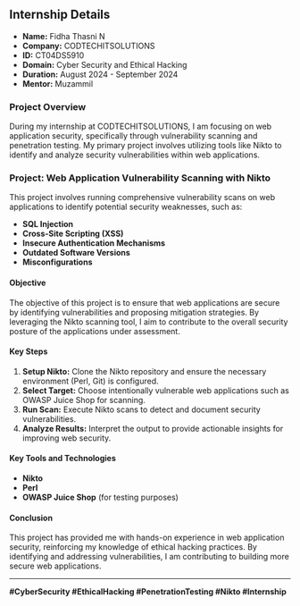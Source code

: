 ## Internship Details

- **Name:** Fidha Thasni N
- **Company:** CODTECHITSOLUTIONS
- **ID:** CT04DS5910
- **Domain:** Cyber Security and Ethical Hacking
- **Duration:** August 2024 - September 2024
- **Mentor:** Muzammil

### Project Overview

During my internship at CODTECHITSOLUTIONS, I am focusing on web application security, specifically through vulnerability scanning and penetration testing. My primary project involves utilizing tools like Nikto to identify and analyze security vulnerabilities within web applications.

### Project: Web Application Vulnerability Scanning with Nikto

This project involves running comprehensive vulnerability scans on web applications to identify potential security weaknesses, such as:

- **SQL Injection**
- **Cross-Site Scripting (XSS)**
- **Insecure Authentication Mechanisms**
- **Outdated Software Versions**
- **Misconfigurations**

#### Objective

The objective of this project is to ensure that web applications are secure by identifying vulnerabilities and proposing mitigation strategies. By leveraging the Nikto scanning tool, I aim to contribute to the overall security posture of the applications under assessment.

#### Key Steps

1. **Setup Nikto:** Clone the Nikto repository and ensure the necessary environment (Perl, Git) is configured.
2. **Select Target:** Choose intentionally vulnerable web applications such as OWASP Juice Shop for scanning.
3. **Run Scan:** Execute Nikto scans to detect and document security vulnerabilities.
4. **Analyze Results:** Interpret the output to provide actionable insights for improving web security.

#### Key Tools and Technologies

- **Nikto**
- **Perl**
- **OWASP Juice Shop** (for testing purposes)

#### Conclusion

This project has provided me with hands-on experience in web application security, reinforcing my knowledge of ethical hacking practices. By identifying and addressing vulnerabilities, I am contributing to building more secure web applications.

---

**#CyberSecurity #EthicalHacking #PenetrationTesting #Nikto #Internship**
